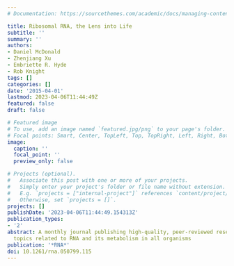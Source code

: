```yaml
---
# Documentation: https://sourcethemes.com/academic/docs/managing-content/

title: Ribosomal RNA, the Lens into Life
subtitle: ''
summary: ''
authors:
- Daniel McDonald
- Zhenjiang Xu
- Embriette R. Hyde
- Rob Knight
tags: []
categories: []
date: '2015-04-01'
lastmod: 2023-04-06T11:44:49Z
featured: false
draft: false

# Featured image
# To use, add an image named `featured.jpg/png` to your page's folder.
# Focal points: Smart, Center, TopLeft, Top, TopRight, Left, Right, BottomLeft, Bottom, BottomRight.
image:
  caption: ''
  focal_point: ''
  preview_only: false

# Projects (optional).
#   Associate this post with one or more of your projects.
#   Simply enter your project's folder or file name without extension.
#   E.g. `projects = ["internal-project"]` references `content/project/deep-learning/index.md`.
#   Otherwise, set `projects = []`.
projects: []
publishDate: '2023-04-06T11:44:49.154313Z'
publication_types:
- '2'
abstract: A monthly journal publishing high-quality, peer-reviewed research on all
  topics related to RNA and its metabolism in all organisms
publication: '*RNA*'
doi: 10.1261/rna.050799.115
---
```

